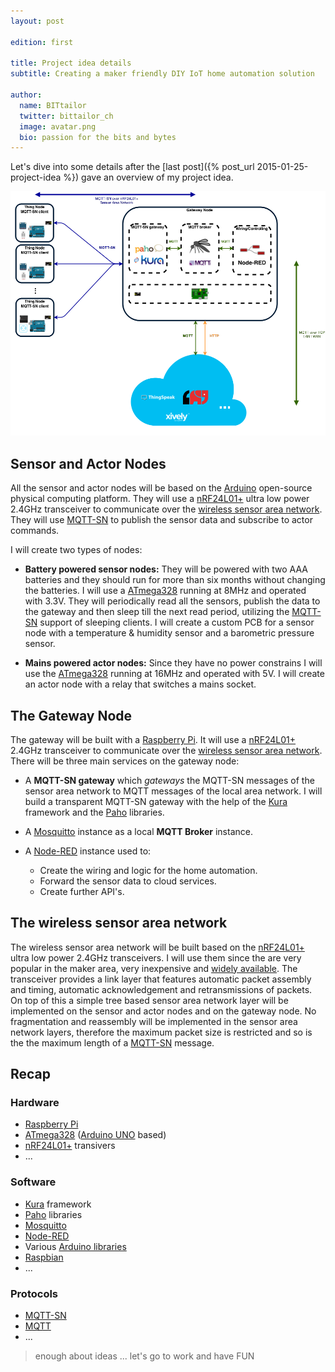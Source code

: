 ```yaml
---
layout: post

edition: first

title: Project idea details
subtitle: Creating a maker friendly DIY IoT home automation solution

author:
  name: BITtailor
  twitter: bittailor_ch
  image: avatar.png
  bio: passion for the bits and bytes
---
```


[OpenIoT]: http://iot.eclipse.org/open-iot-challenge/
[MQTT]: http://mqtt.org
[MQTT-SN]: http://mqtt.org/new/wp-content/uploads/2009/06/MQTT-SN_spec_v1.2.pdf
[nRF24]: https://www.nordicsemi.com/eng/Products/2.4GHz-RF/nRF24L01P
[Arduino]: http://arduino.cc/
[ArduinoUno]: http://arduino.cc/en/Main/ArduinoBoardUno
[RPi]: http://www.raspberrypi.org/
[Node-RED]: http://nodered.org/
[ThingSpeak]: https://thingspeak.com
[xively]: https://xively.com/
[ATmega328]: http://www.atmel.com/devices/atmega328p.aspx
[Kura]: https://eclipse.org/kura/
[Paho]: https://eclipse.org/paho/
[Mosquitto]: http://mosquitto.org/
[Raspbian]: http://raspbian.org/
[ArduinoLibraries]: http://arduino.cc/en/Reference/Libraries

Let's dive into some details after the [last post]({% post_url 2015-01-25-project-idea %}) gave an overview of my project idea.

<!-- more -->

![Overview](/images/project-overview.png)


## Sensor and Actor Nodes
All the sensor and actor nodes will be based on the [Arduino][Arduino] open-source physical computing platform. They will use a [nRF24L01+][nRF24] ultra low power 2.4GHz transceiver to communicate over the [wireless sensor area network](#SensorAreaNetwork). They will use [MQTT-SN][MQTT-SN] to publish the sensor data and subscribe to actor commands.

I will create two types of nodes:

+ **Battery powered sensor nodes:** They will be powered with two AAA batteries and they should run for more than six months without changing the batteries. I will use a [ATmega328][ATmega328] running at 8MHz and operated with 3.3V. They will periodically read all the sensors, publish the data to the gateway and then sleep till the next read period, utilizing the [MQTT-SN][MQTT-SN] support of sleeping clients. I will create a custom PCB for a sensor node with a temperature & humidity sensor and a barometric pressure sensor.

+ **Mains powered actor nodes:** Since they have no power constrains I will use the [ATmega328][ATmega328] running at 16MHz and operated with 5V. I will create an actor node with a relay that switches a mains socket.


## The Gateway Node
The gateway will be built with a [Raspberry Pi][RPi]. It will use a [nRF24L01+][nRF24] 2.4GHz transceiver to communicate over the [wireless sensor area network](#SensorAreaNetwork). There will be three main services on the gateway node:

+ A **MQTT-SN gateway** which *gateways* the MQTT-SN messages of the sensor area network to MQTT messages of the local area network. I will build a transparent MQTT-SN gateway with the help of the [Kura][Kura] framework and the [Paho][Paho] libraries.

+ A [Mosquitto][Mosquitto] instance as a local **MQTT Broker** instance.

+ A [Node-RED][Node-RED] instance used to:
  + Create the wiring and logic for the home automation.
  + Forward the sensor data to cloud services.
  + Create further API's.

## <a name="SensorAreaNetwork"></a>The wireless sensor area network
The wireless sensor area network will be built based on the [nRF24L01+][nRF24] ultra low power 2.4GHz transceivers. I will use them since the are very popular in the maker area, very inexpensive and [widely available](http://www.ebay.com/sch/i.html?_nkw=NRF24L01%2B). The transceiver provides a link layer that features automatic packet assembly and timing, automatic acknowledgement and retransmissions of packets. On top of this a simple tree based sensor area network layer will be implemented on the sensor and actor nodes and on the gateway node. No fragmentation and reassembly will be implemented in the sensor area network layers, therefore the maximum packet size is restricted and so is the the maximum length of a [MQTT-SN][MQTT-SN] message.

## Recap

### Hardware

+ [Raspberry Pi][RPi]
+ [ATmega328][ATmega328] ([Arduino UNO][ArduinoUno] based)
+ [nRF24L01+][nRF24] transivers
+ ...

### Software
+ [Kura][Kura] framework
+ [Paho][Paho] libraries
+ [Mosquitto][Mosquitto]
+ [Node-RED][Node-RED]
+ Various [Arduino libraries][ArduinoLibraries]
+ [Raspbian][Raspbian]
+ ...

### Protocols
+ [MQTT-SN][MQTT-SN]
+ [MQTT][MQTT]
+ ...


> enough about ideas ... let's go to work and have FUN
